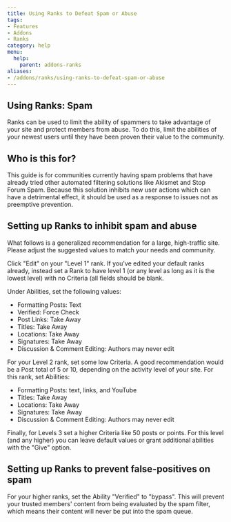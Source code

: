 ```yaml
---
title: Using Ranks to Defeat Spam or Abuse
tags:
- Features
- Addons
- Ranks
category: help
menu:
  help:
    parent: addons-ranks
aliases:
- /addons/ranks/using-ranks-to-defeat-spam-or-abuse
---
```

## Using Ranks: Spam

Ranks can be used to limit the ability of spammers to take advantage of your site and protect members from abuse. To do this, limit the abilities of your newest users until they have been proven their value to the community.

## Who is this for?

This guide is for communities currently having spam problems that have already tried other automated filtering solutions like Akismet and Stop Forum Spam. Because this solution inhibits new user actions which can have a detrimental effect, it should be used as a response to issues not as preemptive prevention.

## Setting up Ranks to inhibit spam and abuse

What follows is a generalized recommendation for a large, high-traffic site. Please adjust the suggested values to match your needs and community.

Click "Edit" on your "Level 1" rank. If you've edited your default ranks already, instead set a Rank to have level 1 (or any level as long as it is the lowest level) with no Criteria (all fields should be blank.

Under Abilities, set the following values:

* Formatting Posts: Text
* Verified: Force Check
* Post Links: Take Away
* Titles: Take Away
* Locations: Take Away
* Signatures: Take Away
* Discussion & Comment Editing: Authors may never edit

For your Level 2 rank, set some low Criteria. A good recommendation would be a Post total of 5 or 10, depending on the activity level of your site. For this rank, set Abilities:

* Formatting Posts: text, links, and YouTube
* Titles: Take Away
* Locations: Take Away
* Signatures: Take Away
* Discussion & Comment Editing: Authors may never edit

Finally, for Levels 3 set a higher Criteria like 50 posts or points. For this level (and any higher) you can leave default values or grant additional abilities with the "Give" option.

## Setting up Ranks to prevent false-positives on spam

For your higher ranks, set the Ability "Verified" to "bypass". This will prevent your trusted members' content from being evaluated by the spam filter, which means their content will never be put into the spam queue.
